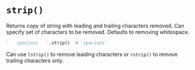 # `strip()`

Returns copy of string with leading and trailing characters removed. Can specify set of characters to be removed. Defaults to removing whitespace.

```python
'   spacious   '.strip()  # 'spacious'
```

Can use `lstrip()` to remove leading characters or `rstrip()` to remove trailing characters only.
